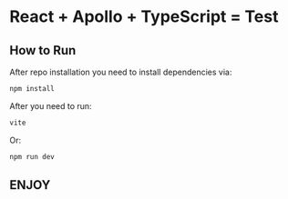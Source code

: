 # React + Apollo + TypeScript = Test

## How to Run

After repo installation you need to install dependencies via:

```bash
npm install
```

After you need to run:

```bash
vite
```
Or:

```bash
npm run dev
```

## ENJOY
